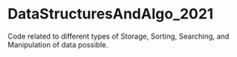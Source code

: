 # DataStructuresAndAlgo_2021
Code related to different types of Storage, Sorting, Searching, and Manipulation of data possible.
